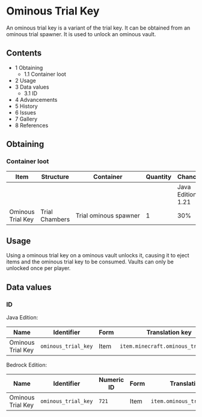 # Ominous Trial Key
An ominous trial key is a variant of the trial key. It can be obtained from an ominous trial spawner. It is used to unlock an ominous vault.

## Contents
- 1 Obtaining
	- 1.1 Container loot
- 2 Usage
- 3 Data values
	- 3.1 ID
- 4 Advancements
- 5 History
- 6 Issues
- 7 Gallery
- 8 References

## Obtaining
### Container loot
| Item              | Structure      | Container             | Quantity | Chance            |
|-------------------|----------------|-----------------------|----------|-------------------|
|                   |                |                       |          | Java Edition 1.21 |
| Ominous Trial Key | Trial Chambers | Trial ominous spawner | 1        | 30%               |

## Usage
Using a ominous trial key on a ominous vault unlocks it, causing it to eject items and the ominous trial key to be consumed. Vaults can only be unlocked once per player.

## Data values
### ID
Java Edition:

| Name              | Identifier          | Form | Translation key                    |
|-------------------|---------------------|------|------------------------------------|
| Ominous Trial Key | `ominous_trial_key` | Item | `item.minecraft.ominous_trial_key` |

Bedrock Edition:

| Name              | Identifier          | Numeric ID | Form | Translation key               |
|-------------------|---------------------|------------|------|-------------------------------|
| Ominous Trial Key | `ominous_trial_key` | `721`      | Item | `item.ominous_trial_key.name` |


